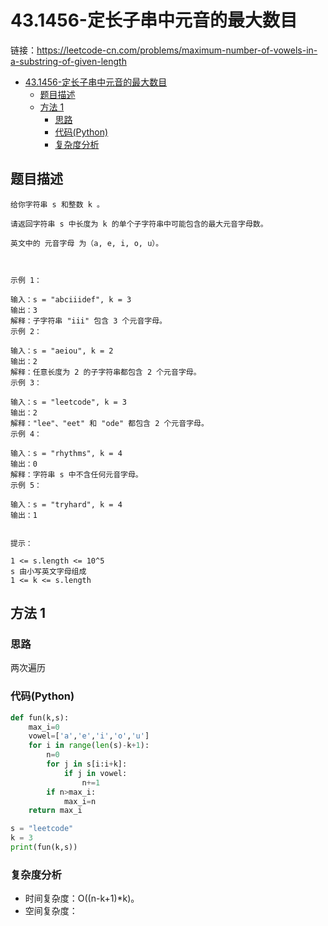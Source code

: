 # 43.1456-定长子串中元音的最大数目
链接：https://leetcode-cn.com/problems/maximum-number-of-vowels-in-a-substring-of-given-length

- [43.1456-定长子串中元音的最大数目](#431456-定长子串中元音的最大数目)
    - [题目描述](#题目描述)
    - [方法 1](#方法-1)
        - [思路](#思路)
        - [代码(Python)](#代码Python)
        - [复杂度分析](#复杂度分析)

## 题目描述
```
给你字符串 s 和整数 k 。

请返回字符串 s 中长度为 k 的单个子字符串中可能包含的最大元音字母数。

英文中的 元音字母 为（a, e, i, o, u）。



示例 1：

输入：s = "abciiidef", k = 3
输出：3
解释：子字符串 "iii" 包含 3 个元音字母。
示例 2：

输入：s = "aeiou", k = 2
输出：2
解释：任意长度为 2 的子字符串都包含 2 个元音字母。
示例 3：

输入：s = "leetcode", k = 3
输出：2
解释："lee"、"eet" 和 "ode" 都包含 2 个元音字母。
示例 4：

输入：s = "rhythms", k = 4
输出：0
解释：字符串 s 中不含任何元音字母。
示例 5：

输入：s = "tryhard", k = 4
输出：1


提示：

1 <= s.length <= 10^5
s 由小写英文字母组成
1 <= k <= s.length
```

## 方法 1

### 思路
两次遍历

### 代码(Python)
```python
def fun(k,s):
    max_i=0
    vowel=['a','e','i','o','u']
    for i in range(len(s)-k+1):
        n=0
        for j in s[i:i+k]:
            if j in vowel:
                n+=1
        if n>max_i:
            max_i=n
    return max_i

s = "leetcode"
k = 3
print(fun(k,s))
```

### 复杂度分析

- 时间复杂度：O((n-k+1)*k)。
- 空间复杂度：

